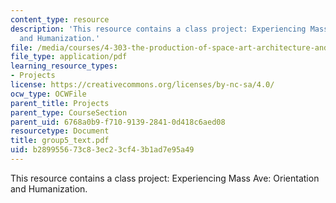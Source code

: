 ```yaml
---
content_type: resource
description: 'This resource contains a class project: Experiencing Mass Ave: Orientation
  and Humanization.'
file: /media/courses/4-303-the-production-of-space-art-architecture-and-urbanism-in-dialogue-fall-2006/b289955673c83ec23cf43b1ad7e95a49_group5_text.pdf
file_type: application/pdf
learning_resource_types:
- Projects
license: https://creativecommons.org/licenses/by-nc-sa/4.0/
ocw_type: OCWFile
parent_title: Projects
parent_type: CourseSection
parent_uid: 6768a0b9-f710-9139-2841-0d418c6aed08
resourcetype: Document
title: group5_text.pdf
uid: b2899556-73c8-3ec2-3cf4-3b1ad7e95a49
---
```

This resource contains a class project: Experiencing Mass Ave: Orientation and Humanization.
